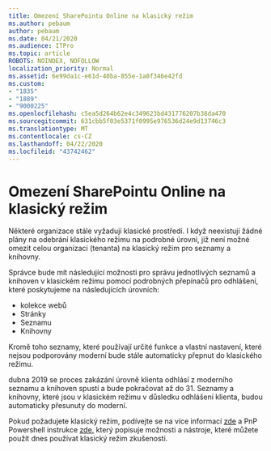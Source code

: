 ```yaml
---
title: Omezení SharePointu Online na klasický režim
ms.author: pebaum
author: pebaum
ms.date: 04/21/2020
ms.audience: ITPro
ms.topic: article
ROBOTS: NOINDEX, NOFOLLOW
localization_priority: Normal
ms.assetid: 6e99da1c-e61d-40ba-855e-1a8f346e42fd
ms.custom:
- "1835"
- "1889"
- "9000225"
ms.openlocfilehash: c5ea5d264b62e4c349623bd431776207b38da470
ms.sourcegitcommit: 631cbb5f03e5371f0995e976536d24e9d13746c3
ms.translationtype: MT
ms.contentlocale: cs-CZ
ms.lasthandoff: 04/22/2020
ms.locfileid: "43742462"
---
```

# <a name="restrict-sharepoint-online-to-classic-mode"></a>Omezení SharePointu Online na klasický režim

Některé organizace stále vyžadují klasické prostředí. I když neexistují žádné plány na odebrání klasického režimu na podrobné úrovni, již není možné omezit celou organizaci (tenanta) na klasický režim pro seznamy a knihovny.

Správce bude mít následující možnosti pro správu jednotlivých seznamů a knihoven v klasickém režimu pomocí podrobných přepínačů pro odhlášení, které poskytujeme na následujících úrovních:

- kolekce webů
- Stránky
- Seznamu
- Knihovny

Kromě toho seznamy, které používají určité funkce a vlastní nastavení, které nejsou podporovány moderní bude stále automaticky přepnut do klasického režimu.

dubna 2019 se proces zakázání úrovně klienta odhlásí z moderního seznamu a knihoven spustí a bude pokračovat až do 31.  Seznamy a knihovny, které jsou v klasickém režimu v důsledku odhlášení klienta, budou automaticky přesunuty do moderní.

Pokud požadujete klasický režim, podívejte se na více informací [zde](https://techcommunity.microsoft.com/t5/Microsoft-SharePoint-Blog/Delivering-SharePoint-modern-experiences/ba-p/315023) a PnP Powershell instrukce [zde,](https://docs.microsoft.com/sharepoint/dev/transform/modernize-userinterface-lists-and-libraries-optout) který popisuje možnosti a nástroje, které můžete použít dnes používat klasický režim zkušenosti.
